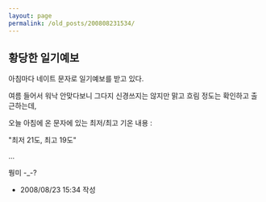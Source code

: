 ```yaml
---
layout: page
permalink: /old_posts/200808231534/
---
```


## 황당한 일기예보

아침마다 네이트 문자로 일기예보를 받고 있다.

여름 들어서 워낙 안맞다보니 그다지 신경쓰지는 않지만 맑고 흐림 정도는 확인하고 출근하는데,

오늘 아침에 온 문자에 있는 최저/최고 기온 내용 :

"최저 21도, 최고 19도"

...



뭥미 -_-?






- 2008/08/23 15:34 작성